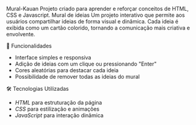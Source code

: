   Mural-Kauan
Projeto criado para aprender e reforçar conceitos de HTML, CSS e Javascript.
Mural de ideias 
Um projeto interativo que permite aos usuários compartilhar ideias de forma visual e dinâmica. Cada ideia é exibida como um cartão colorido, tornando a comunicação mais criativa e envolvente.  

  🚀 Funcionalidades  
- Interface simples e responsiva  
- Adição de ideias com um clique ou pressionando "Enter"  
- Cores aleatórias para destacar cada ideia  
- Possibilidade de remover todas as ideias do mural  

 🛠️ Tecnologias Utilizadas  
- *HTML* para estruturação da página  
- *CSS* para estilização e animações  
- *JavaScript* para interação dinâmica  
